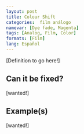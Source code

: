 ```yaml
---
layout: post
title: Colour Shift
categories:  film análogo
namevar: [Dye fade, Magenta]
tags: [Analog, Film, Color]
formats: [Film]
lang: Español
---
```


[Definition to go here!]

## Can it be fixed?

[wanted!]

## Example(s)

[wanted!]
